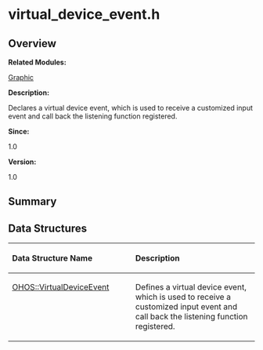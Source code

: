 # virtual\_device\_event.h<a name="EN-US_TOPIC_0000001055518076"></a>

## **Overview**<a name="section1925302633093528"></a>

**Related Modules:**

[Graphic](graphic.md)

**Description:**

Declares a virtual device event, which is used to receive a customized input event and call back the listening function registered. 

**Since:**

1.0

**Version:**

1.0

## **Summary**<a name="section1214850341093528"></a>

## Data Structures<a name="nested-classes"></a>

<a name="table1213375427093528"></a>
<table><thead align="left"><tr id="row2056415756093528"><th class="cellrowborder" valign="top" width="50%" id="mcps1.1.3.1.1"><p id="p2018150394093528"><a name="p2018150394093528"></a><a name="p2018150394093528"></a>Data Structure Name</p>
</th>
<th class="cellrowborder" valign="top" width="50%" id="mcps1.1.3.1.2"><p id="p550345362093528"><a name="p550345362093528"></a><a name="p550345362093528"></a>Description</p>
</th>
</tr>
</thead>
<tbody><tr id="row1002043905093528"><td class="cellrowborder" valign="top" width="50%" headers="mcps1.1.3.1.1 "><p id="p1580243385093528"><a name="p1580243385093528"></a><a name="p1580243385093528"></a><a href="ohos-virtualdeviceevent.md">OHOS::VirtualDeviceEvent</a></p>
</td>
<td class="cellrowborder" valign="top" width="50%" headers="mcps1.1.3.1.2 "><p id="p1536889098093528"><a name="p1536889098093528"></a><a name="p1536889098093528"></a>Defines a virtual device event, which is used to receive a customized input event and call back the listening function registered. </p>
</td>
</tr>
</tbody>
</table>

